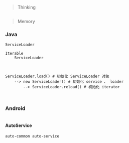 > Thinking

```

```

> Memory

### Java

```
ServiceLoader

Iterable
    ServiceLoader



ServiceLoader.load() # 初始化 ServiceLoader 对象
    --> new ServiceLoader() # 初始化 service 、 loader
        --> ServiceLoader.reload() # 初始化 iterator



```



### Android

```

```

#### AutoService

```
auto-common auto-service
```

